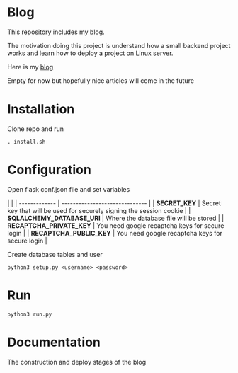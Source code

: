 # Blog

This repository includes my blog.

The motivation doing this project is understand how a small backend project works and learn how to deploy a project on Linux server.

Here is my [blog](http://yasinacierik.xyz)

Empty for now but hopefully nice articles will come in the future

# Installation

Clone repo and run 

`. install.sh`

# Configuration

Open flask conf.json file and set variables

|                     |
| ------------- | ------------------------------ |
| **SECRET_KEY**      | Secret key that will be used for securely signing the session cookie   |
| **SQLALCHEMY_DATABASE_URI**     |  Where the database file will be stored     |
| **RECAPTCHA_PRIVATE_KEY**     | You need google recaptcha keys for secure login    |
| **RECAPTCHA_PUBLIC_KEY**     |  You need google recaptcha keys for secure login    |

Create database tables and user

`python3 setup.py <username> <password>`


# Run

`python3 run.py`




# Documentation

The construction and deploy stages of the blog
